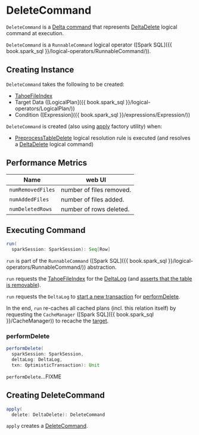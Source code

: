 # DeleteCommand

`DeleteCommand` is a [Delta command](DeltaCommand.md) that represents [DeltaDelete](DeltaDelete.md) logical command at execution.

`DeleteCommand` is a `RunnableCommand` logical operator ([Spark SQL]({{ book.spark_sql }}/logical-operators/RunnableCommand/)).

## Creating Instance

`DeleteCommand` takes the following to be created:

* <span id="tahoeFileIndex"> [TahoeFileIndex](../TahoeFileIndex.md)
* <span id="target"> Target Data ([LogicalPlan]({{ book.spark_sql }}/logical-operators/LogicalPlan/))
* <span id="condition"> Condition ([Expression]({{ book.spark_sql }}/expressions/Expression/))

`DeleteCommand` is created (also using [apply](#apply) factory utility) when:

* [PreprocessTableDelete](../PreprocessTableDelete.md) logical resolution rule is executed (and resolves a [DeltaDelete](DeltaDelete.md) logical command)

## Performance Metrics

Name     | web UI
---------|----------
`numRemovedFiles` | number of files removed.
`numAddedFiles` | number of files added.
`numDeletedRows` | number of rows deleted.

## <span id="run"> Executing Command

```scala
run(
  sparkSession: SparkSession): Seq[Row]
```

`run` is part of the `RunnableCommand` ([Spark SQL]({{ book.spark_sql }}/logical-operators/RunnableCommand/)) abstraction.

`run` requests the [TahoeFileIndex](#tahoeFileIndex) for the [DeltaLog](../TahoeFileIndex.md#deltaLog) (and [asserts that the table is removable](../DeltaLog.md#assertRemovable)).

`run` requests the `DeltaLog` to [start a new transaction](../DeltaLog.md#withNewTransaction) for [performDelete](#performDelete).

In the end, `run` re-caches all cached plans (incl. this relation itself) by requesting the `CacheManager` ([Spark SQL]({{ book.spark_sql }}/CacheManager)) to recache the [target](#target).

### <span id="performDelete"> performDelete

```scala
performDelete(
  sparkSession: SparkSession,
  deltaLog: DeltaLog,
  txn: OptimisticTransaction): Unit
```

`performDelete`...FIXME

## <span id="apply"> Creating DeleteCommand

```scala
apply(
  delete: DeltaDelete): DeleteCommand
```

`apply` creates a [DeleteCommand](DeleteCommand.md).
